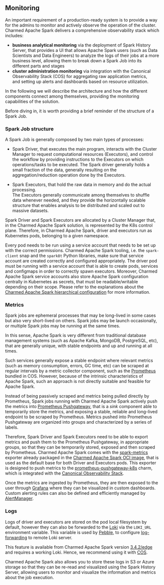 ## Monitoring 

An important requirement of a production-ready system is to provide a way for the admins to 
monitor and actively observe the operation of the cluster. 
Charmed Apache Spark delivers a comprehensive observability stack which includes:

* **business analytical monitoring** via the deployment of Spark History Server, 
  that provides a UI that allows Apache Spark users (such as Data Scientists and Data Engineers) 
  to analyze the logs of their jobs at a more business level, allowing them to break down a Spark Job into 
  its different parts and stages 
* **cluster administration monitoring** via integration with the Canonical 
  Observability Stack (COS) for aggregating raw application metrics,  
  and setting up alerts and dashboards based on resource utilization.

In the following we will describe the architecture and how the different components 
connect among themselves, providing the monitoring capabilities of the solution.

Before diving in, it is worth providing a brief reminder of the structure of 
a Spark Job. 

### Spark Job structure

A Spark Job is generally composed by two main types of processes:

* Spark Driver, that executes the main program, interacts with the Cluster Manager 
  to request computational resources (Executors), and control the workflow by providing
  instructions to the Executors on which operations/tasks to be executed. The Spark 
  driver generally holds a small fraction of the data, generally resulting on the
  aggregation/reduction operation done by the Executors. 

* Spark Executors, that hold the raw data in memory and do the actual processing.  
  The Executors generally communicate among themselves to shuffle data whenever 
  needed, and they provide the horizontally scalable structure that enables 
  analysis to be distributed and scaled out to massive datasets. 

Spark Driver and Spark Executors are allocated by a Cluster Manager that, in the
Charmed Apache Spark solution, is represented by the K8s control plane. Therefore, 
in Charmed Apache Spark, driver and executors run as Kubernetes pods, 
belonging to a given namespace.

Every pod needs to be run using a service account that needs to be set up with the 
correct permissions. Charmed Apache Spark tooling, i.e. the `spark-client` snap
and the `spark8t` Python libraries, make sure that service account are 
created correctly and configured appropriately. The driver pod must be running
with a service account that is able to create pods, services and configmaps in 
order to correctly spawn executors. Moreover, Charmed Apache Spark service accounts
also store Apache Spark configuration centrally in Kubernetes as secrets, that must 
be readable/writable depending on their scope. Please refer to the explanations 
about the [Charmed Apache Spark hierarchical configuration](/8956) for more information. 

### Metrics

Spark jobs are ephemeral processes that may be long-lived in some cases but also very 
short-lived on others. Spark jobs may be launch occasionally, or multiple Spark jobs
may be running at the same times. 

In this sense, Apache Spark is very different from traditional database management systems
(such as Apache Kafka, MongoDB, PostgreSQL, etc), that are generally unique, with stable endpoints and 
up and running at all times. 

Such services generally expose a stable endpoint where relevant metrics (such as
memory consumption, errors, GC time, etc) can be scraped at regular intervals
by a metric collector component, such as the [Prometheus](https://prometheus.io/)
bundled in COS. However, because of the intrinsic characteristics of Apache Spark, such 
an approach is not directly suitable and feasible for Apache Spark. 

Instead of being passively scraped and metrics being pulled directly by Prometheus, 
Spark jobs running with Charmed Apache Spark actively push the metrics into 
[Prometheus Pushgateway](https://github.com/prometheus/pushgateway), that is a *sink* component able to temporarily 
store the metrics, and exposing a stable, reliable and long-lived endpoint to be 
scraped by Prometheus. Metrics pushed into Prometheus Pushgateway are organized 
into groups and characterized by a series of labels.

Therefore, Spark Driver and Spark Executors need to be able to export metrics 
and push them to the Prometheus Pushgateway, in appropriate 
groups, so that they can be temporarily stored, exposed and then 
scraped by Prometheus.
Charmed Apache Spark comes with the [spark-metrics](https://github.com/banzaicloud/spark-metrics) 
exporter already packaged in the [Charmed Apache Spark OCI image](https://github.com/canonical/charmed-spark-rock), 
that is used as the default base for both Driver and Executors pods.
This exporter is designed to push metrics to the [prometheus-pushgateway-k8s](https://charmhub.io/prometheus-pushgateway)
charm, which is integrated with the [Canonical Observability Stack](https://charmhub.io/topics/canonical-observability-stack).

Once the metrics are ingested by Prometheus, they are then exposed to the user 
through [Grafana](https://grafana.com/) where they can be visualized in custom dashboards. 
Custom alerting rules can also be defined and efficiently managed by [AlertManager](https://prometheus.io/docs/alerting/latest/alertmanager/).

### Logs 

Logs of driver and executors are stored on the pod local filesystem by default, 
however they can also be forwarded to the [Loki](https://grafana.com/oss/loki/) via the `LOKI_URL`
environment variable. This variable is used by [Pebble](https://canonical-pebble.readthedocs-hosted.com/en/latest/),
to configure [log-forwarding](https://canonical-pebble.readthedocs-hosted.com/en/latest/reference/log-forwarding/)
to remote Loki server.

This feature is available from Charmed Apache Spark version [3.4.2/edge](ghcr.io/canonical/charmed-spark:3.4.2-22.04_edge@sha256:321b6deb13f10c045028c9b25264b8113c6fdcbe4f487ff472a06fd7bdcb2758)
and requires a working Loki. Hence, we recommend using it with
[COS](https://charmhub.io/topics/canonical-observability-stack).

Charmed Apache Spark also allows you to store these logs in S3 or Azure storage so that they can
be re-read and visualized using the Spark History Server, allowing users to monitor 
and visualize the information and metrics about the job execution.